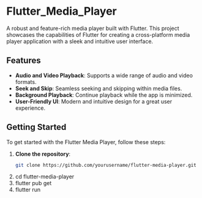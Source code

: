 # Flutter_Media_Player
A robust and feature-rich media player built with Flutter. This project showcases the capabilities of Flutter for creating a cross-platform media player application with a sleek and intuitive user interface.

## Features

- **Audio and Video Playback**: Supports a wide range of audio and video formats.
- **Seek and Skip**: Seamless seeking and skipping within media files.
- **Background Playback**: Continue playback while the app is minimized.
- **User-Friendly UI**: Modern and intuitive design for a great user experience.

## Getting Started

To get started with the Flutter Media Player, follow these steps:

1. **Clone the repository**:
   ```sh
   git clone https://github.com/yourusername/flutter-media-player.git
2. cd flutter-media-player
3. flutter pub get
4. flutter run
